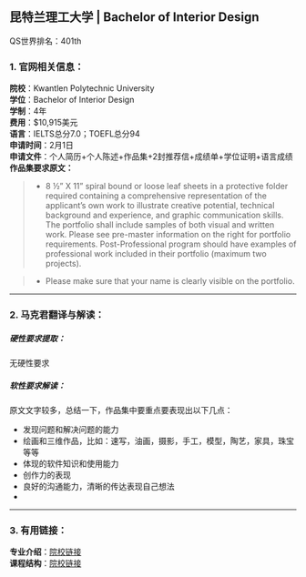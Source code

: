 ## 昆特兰理工大学 | Bachelor of Interior Design

QS世界排名：401th

### 1. 官网相关信息：

**院校**：Kwantlen Polytechnic University     
**学位**：Bachelor of Interior Design   
**学制**：4年  
**费用**：$10,915美元  
**语言**：IELTS总分7.0；TOEFL总分94  
**申请时间**：2月1日  
**申请文件**：个人简历+个人陈述+作品集+2封推荐信+成绩单+学位证明+语言成绩  
**作品集要求原文：**   

>- 8 ½” X 11” spiral bound or loose leaf sheets in a protective folder required containing a comprehensive representation of the applicant’s own work to illustrate creative potential, technical background and experience, and graphic communication skills. The portfolio shall include samples of both visual and written work. Please see pre-master information on the right for portfolio requirements. Post-Professional program should have examples of professional work included in their portfolio (maximum two projects).
 
>- Please make sure that your name is clearly visible on the portfolio.

  



---


### 2. 马克君翻译与解读：

##### 硬性要求提取：
无硬性要求


##### 软性要求解读：
原文文字较多，总结一下，作品集中要重点要表现出以下几点：

- 发现问题和解决问题的能力
- 绘画和三维作品，比如：速写，油画，摄影，手工，模型，陶艺，家具，珠宝等等
- 体现的软件知识和使用能力
- 创作力的表现
- 良好的沟通能力，清晰的传达表现自己想法
- 


---


### 3. 有用链接：

**专业介绍**：[院校链接](http://umanitoba.ca/faculties/graduate_studies/admissions/programs/interior_design.html)  
**课程结构**：[院校链接](http://crscalprod.ad.umanitoba.ca/Catalog/ViewCatalog.aspx?pageid=viewcatalog&catalogid=341&chapterid=4107&loaduseredits=False) 
